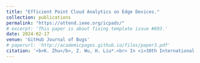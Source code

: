 ```yaml
---
title: "Efficient Point Cloud Analytics on Edge Devices."
collection: publications
permalink: "https://attend.ieee.org/icpads/"
# excerpt: 'This paper is about fixing template issue #693.'
date: 2024-02-17
venue: 'GitHub Journal of Bugs'
# paperurl: 'http://academicpages.github.io/files/paper3.pdf'
citation: '<b>K. Zhu</b>, Z. Wu, H. Liu*.<br> In <i>30th International Conference on Parallel and Distributed Systems (<b>ICPADS&#39;24</b>) (Accepted)</i>'
---
```


<!-- The contents above will be part of a list of publications, if the user clicks the link for the publication than the contents of section will be rendered as a full page, allowing you to provide more information about the paper for the reader. When publications are displayed as a single page, the contents of the above "citation" field will automatically be included below this section in a smaller font. -->

